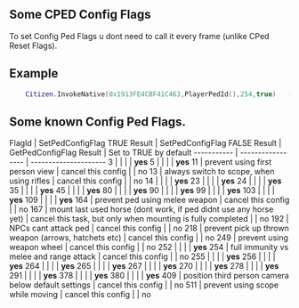 ## Some CPED Config Flags

To set Config Ped Flags u dont need to call it every frame (unlike CPed Reset Flags).

## Example

```lua
	Citizen.InvokeNative(0x1913FE4CBF41C463,PlayerPedId(),254,true)   -- SetPedConfigFlag, flag 254 gives full immunity vs melee and range attack	
```

<h2>Some known Config Ped Flags.</h2>

FlagId | SetPedConfigFlag TRUE Result | SetPedConfigFlag FALSE Result | GetPedConfigFlag Result | Set to TRUE by default
----------- | ----------------- | ---------------------
3 |  |  |  | **yes**
5 |  |  |  | **yes**
11 | prevent using first person view | cancel this config |  | no
13 | always switch to scope, when using rifles | cancel this config |  | no
14 |  |  |  | **yes**
23 |  |  |  | **yes**
24 |  |  |  | **yes**
35 |  |  |  | **yes**
45 |  |  |  | **yes**
80 |  |  |  | **yes**
90 |  |  |  | **yes**
99 |  |  |  | **yes**
103 |  |  |  | **yes**
109 |  |  |  | **yes**
164 | prevent ped using melee weapon | cancel this config |  | no
167 | mount last used horse (dont work, if ped didnt use any horse yet) | cancel this task, but only when mounting is fully completed |  | no
192 | NPCs cant attack ped | cancel this config |  | no
218 | prevent pick up thrown weapon (arrows, hatchets etc) | cancel this config |  | no
249 | prevent using weapon wheel | cancel this config |  | no
252 |  |  |  | **yes**
254 | full immunity vs melee and range attack | cancel this config |  | no
255 |  |  |  | **yes**
256 |  |  |  | **yes**
264 |  |  |  | **yes**
265 |  |  |  | **yes**
267 |  |  |  | **yes**
270 |  |  |  | **yes**
278 |  |  |  | **yes**
291 |  |  |  | **yes**
378 |  |  |  | **yes**
380 |  |  |  | **yes**
409 | position third person camera below default settings | cancel this config |  | no
511 | prevent using scope while moving | cancel this config |  | no

